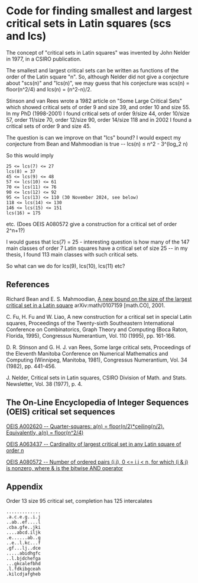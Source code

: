 # Code for finding smallest and largest critical sets in Latin squares (scs and lcs)

The concept of "critical sets in Latin squares" was invented by John Nelder in 1977, in a CSIRO publication.

The smallest and largest critical sets can be written as functions of the order of the Latin square "n".
So, although Nelder did not give a conjecture about "scs(n)" and "lcs(n)", we may guess that his conjecture was
scs(n) = floor(n^2/4) and lcs(n) = (n^2-n)/2.

Stinson and van Rees wrote a 1982 article on "Some Large Critical Sets" which showed critical sets of order 9 and size 39, and order 10 and size 55.
In my PhD (1998-2001) I found critical sets of order 9/size 44, order 10/size 57, order 11/size 70, order 12/size 90, order 14/size 118 and in 2002 I found a critical sets of order 9 and size 45.

The question is can we improve on that "lcs" bound? I would expect my conjecture from Bean and Mahmoodian is true -- lcs(n) ≤ n^2 - 3^(log_2 n)

So this would imply 
```
25 <= lcs(7) <= 27
lcs(8) = 37
45 <= lcs(9) <= 48
57 <= lcs(10) <= 61
70 <= lcs(11) <= 76
90 <= lcs(12) <= 92
95 <= lcs(13) <= 110 (30 November 2024, see below)
118 <= lcs(14) <= 130
146 <= lcs(15) <= 151
lcs(16) = 175
```
etc. (Does OEIS A080572 give a construction for a critical set of order 2^n+1?)

I would guess that lcs(7) = 25 - interesting question is how many of the 147 main classes of order 7 Latin squares have a critical set of size 25 -- in my thesis, I found 113 main classes with such critical sets.

So what can we do for lcs(9), lcs(10), lcs(11) etc?

## References

Richard Bean and E. S. Mahmoodian, [A new bound on the size of the largest critical set in a Latin square](https://arxiv.org/abs/math/0107159) arXiv:math/0107159 [math.CO], 2001.

C. Fu, H. Fu and W. Liao, A new construction for a critical set in special Latin squares, Proceedings of the Twenty-sixth Southeastern International Conference on Combinatorics, Graph Theory and Computing (Boca Raton, Florida, 1995), Congressus Numerantium, Vol. 110 (1995), pp. 161-166.

D. R. Stinson and G. H. J. van Rees, Some large critical sets, Proceedings of the Eleventh Manitoba Conference on Numerical Mathematics and Computing (Winnipeg, Manitoba, 1981), Congressus Numerantium, Vol. 34 (1982), pp. 441-456. 

J. Nelder, Critical sets in Latin squares, CSIRO Division of Math. and Stats. Newsletter, Vol. 38 (1977), p. 4.

## The On-Line Encyclopedia of Integer Sequences (OEIS) critical set sequences

[OEIS A002620 -- Quarter-squares: a(n) = floor(n/2)*ceiling(n/2). Equivalently, a(n) = floor(n^2/4)](http://oeis.org/A002620)

[OEIS A063437 -- Cardinality of largest critical set in any Latin square of order n](http://oeis.org/A063437)

[OEIS A080572 -- Number of ordered pairs (i,j), 0 <= i,j < n, for which (i & j) is nonzero, where & is the bitwise AND operator](http://oeis.org/A080572)

## Appendix

Order 13 size 95 critical set, completion has 125 intercalates

```
.............
.a.c.e.g..i.j
..ab..ef....l
.cba.gfe..jki
....abcd.iljk
.e......ab..g
..e..l.kc...f
.gf...lj..dce
.....abidhgfc
..l.bjdchefga
...gkcalefbhd
.l.fdkibgceah
.kilcdjafgheb
```
